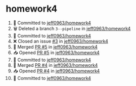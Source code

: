 # homework4
<!--START_SECTION:activity-->
1. 📝 Committed to [jeff0963/homework4](https://github.com/jeff0963/homework4/commit/96416f84fa15ed1ee85ab040dd4d031f2c195ed9)
2. 🗑️ Deleted a branch `3--pipeline` in [jeff0963/homework4](https://github.com/jeff0963/homework4)
3. 📝 Committed to [jeff0963/homework4](https://github.com/jeff0963/homework4/commit/45e92d353c017d27fbc3e26096961ac01e2f99ac)
4. ❌ Closed an issue [#3](https://github.com/jeff0963/homework4/issues/3) in [jeff0963/homework4](https://github.com/jeff0963/homework4)
5. 🔀 Merged [PR #5](https://github.com/jeff0963/homework4/pull/5) in [jeff0963/homework4](https://github.com/jeff0963/homework4)
6. 📥 Opened [PR #5](https://github.com/jeff0963/homework4/pull/5) in [jeff0963/homework4](https://github.com/jeff0963/homework4)
7. 📝 Committed to [jeff0963/homework4](https://github.com/jeff0963/homework4/commit/19e79e178983e463d6d292da4986ffe9be5dc1c3)
8. 🔀 Merged [PR #4](https://github.com/jeff0963/homework4/pull/4) in [jeff0963/homework4](https://github.com/jeff0963/homework4)
9. 📥 Opened [PR #4](https://github.com/jeff0963/homework4/pull/4) in [jeff0963/homework4](https://github.com/jeff0963/homework4)
10. 📝 Committed to [jeff0963/homework4](https://github.com/jeff0963/homework4/commit/6fbdc48d009521bd274ccf285214a434b12211bc)
<!--END_SECTION:activity-->
